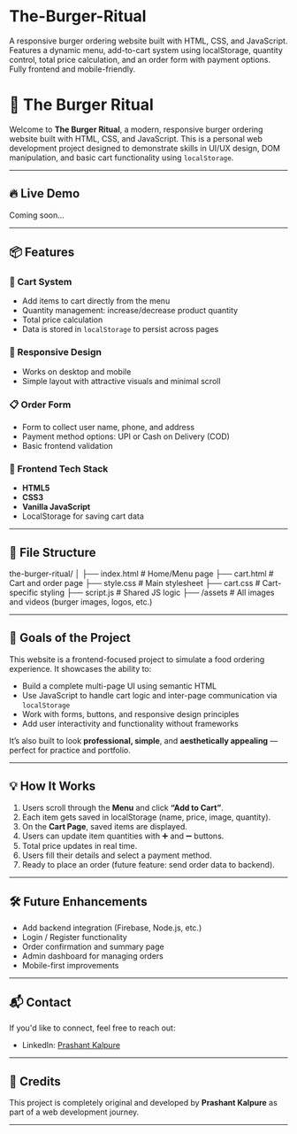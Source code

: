# The-Burger-Ritual
A responsive burger ordering website built with HTML, CSS, and JavaScript. Features a dynamic menu, add-to-cart system using localStorage, quantity control, total price calculation, and an order form with payment options. Fully frontend and mobile-friendly.
# 🍔 The Burger Ritual

Welcome to **The Burger Ritual**, a modern, responsive burger ordering website built with HTML, CSS, and JavaScript. This is a personal web development project designed to demonstrate skills in UI/UX design, DOM manipulation, and basic cart functionality using `localStorage`.

---

## 🔥 Live Demo

Coming soon...

---

## 📦 Features

### 🛒 Cart System
- Add items to cart directly from the menu
- Quantity management: increase/decrease product quantity
- Total price calculation
- Data is stored in `localStorage` to persist across pages

### 📱 Responsive Design
- Works on desktop and mobile
- Simple layout with attractive visuals and minimal scroll

### 📋 Order Form
- Form to collect user name, phone, and address
- Payment method options: UPI or Cash on Delivery (COD)
- Basic frontend validation

### 🎨 Frontend Tech Stack
- **HTML5**
- **CSS3**
- **Vanilla JavaScript**
- LocalStorage for saving cart data

---

## 📂 File Structure

the-burger-ritual/
│
├── index.html # Home/Menu page
├── cart.html # Cart and order page
├── style.css # Main stylesheet
├── cart.css # Cart-specific styling
├── script.js # Shared JS logic
├── /assets # All images and videos (burger images, logos, etc.)


---

## 🎯 Goals of the Project

This website is a frontend-focused project to simulate a food ordering experience. It showcases the ability to:
- Build a complete multi-page UI using semantic HTML
- Use JavaScript to handle cart logic and inter-page communication via `localStorage`
- Work with forms, buttons, and responsive design principles
- Add user interactivity and functionality without frameworks

It’s also built to look **professional, simple**, and **aesthetically appealing** — perfect for practice and portfolio.

---

## 💡 How It Works

1. Users scroll through the **Menu** and click **“Add to Cart”**.
2. Each item gets saved in localStorage (name, price, image, quantity).
3. On the **Cart Page**, saved items are displayed.
4. Users can update item quantities with ➕ and ➖ buttons.
5. Total price updates in real time.
6. Users fill their details and select a payment method.
7. Ready to place an order (future feature: send order data to backend).

---


## 🛠️ Future Enhancements

- Add backend integration (Firebase, Node.js, etc.)
- Login / Register functionality
- Order confirmation and summary page
- Admin dashboard for managing orders
- Mobile-first improvements

---

## 📬 Contact

If you'd like to connect, feel free to reach out:

- LinkedIn: [Prashant Kalpure](https://www.linkedin.com/in/prashant-kalpure-ba71a02aa)

---

## 🧠 Credits

This project is completely original and developed by **Prashant Kalpure** as part of a web development journey.

---

